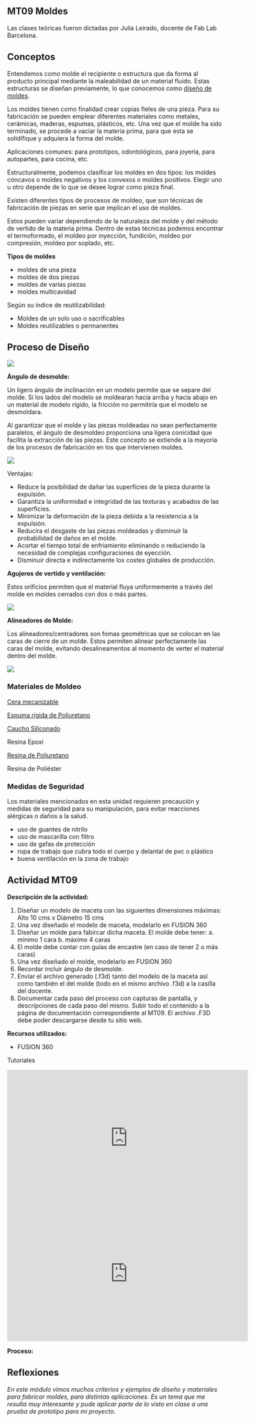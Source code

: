 ## MT09 Moldes 

Las clases teóricas fueron dictadas por Julia Leirado, docente de Fab Lab Barcelona.


## Conceptos 

Entendemos como molde el recipiente o estructura que da forma al producto principal mediante la maleabilidad de un material fluido. Estas estructuras se diseñan previamente, lo que conocemos como [diseño de moldes](https://formlabs.com/latam/blog/como-hacer-un-molde/).

Los moldes tienen como finalidad crear copias fieles de una pieza. Para su fabricación se pueden emplear diferentes materiales como metales, cerámicas, maderas, espumas, plásticos, etc.  Una vez que el molde ha sido terminado, se procede a vaciar la materia prima, para que esta se solidifique y adquiera la forma del molde.   

Aplicaciones comunes: para prototipos, odontológicos, para joyería, para autopartes, para cocina, etc.

Estructuralmente, podemos clasificar los moldes en dos tipos: los moldes cóncavos o moldes negativos y los convexos o moldes positivos. Elegir uno u otro depende de lo que se desee lograr como pieza final. 

Existen diferentes tipos de procesos de moldeo, que son técnicas de fabricación de piezas en serie que implican el uso de moldes. 

Estos pueden variar dependiendo de la naturaleza del molde y del método de vertido de la materia prima. Dentro de estas técnicas podemos encontrar el termoformado, el moldeo por inyección, fundición, moldeo por compresión, moldeo por soplado, etc.  


**Tipos de moldes**

- moldes de una pieza
- moldes de dos piezas 
- moldes de varias piezas
- moldes multicavidad 

Según su índice de reutilizabilidad:

- Moldes de un solo uso o sacrificables
- Moldes reutilizables o permanentes


## Proceso de Diseño

![](../images/MT09/diseño.jpg)


**Ángulo de desmolde:**

Un ligero ángulo de inclinación en un modelo permite que se separe del molde. Si los lados del modelo se moldearan hacia arriba y hacia abajo en un material de modelo rígido, la fricción no permitiría que el modelo se desmoldara.

Al garantizar que el molde y las piezas moldeadas no sean perfectamente paralelos, el ángulo de desmoldeo proporciona una ligera conicidad que facilita la extracción de las piezas. Este concepto se extiende a la mayoría de los procesos de fabricación en los que intervienen moldes.

![](../images/MT09/angulo.jpg)

Ventajas:

- Reduce la posibilidad de dañar las superficies de la pieza durante la expulsión.
- Garantiza la uniformidad e integridad de las texturas y acabados de las superficies.
- Minimizar la deformación de la pieza debida a la resistencia a la expulsión.
- Reducira el desgaste de las piezas moldeadas y disminuir la probabilidad de daños en el molde.
- Acortar el tiempo total de enfriamiento eliminando o reduciendo la necesidad de complejas configuraciones de eyección.
- Disminuir directa e indirectamente los costes globales de producción.



**Agujeros de vertido y ventilación:**

Estos orificios permiten que el material fluya uniformemente a través del molde en moldes cerrados con dos o más partes.

![](../images/MT09/venti.jpg)



**Alineadores de Molde:**

Los alineadores/centradores son fomas geométricas que se colocan en las caras de cierre de un molde. Estos permiten alinear perfectamente las caras del molde, evitando desalineamentos al momento de verter el material dentro del molde. 

![](../images/MT09/alinea.jpg)



### Materiales de Moldeo

[Cera mecanizable](https://youtu.be/iO9pw_tLYBs)

[Espuma rígida de Poliuretano](https://youtu.be/O6TzFFbnFU4?si=ITGi8DNI9QHSydVr)

[Caucho Siliconado ](https://youtu.be/tQ8GrtDTggE)

Resina Epoxi

[Resina de Poliuretano](https://youtu.be/OuE3b1ra7VQ)

Resina de Poliéster 

### Medidas de Seguridad 

Los materiales mencionados en esta unidad requieren precaución y medidas de seguridad para su manipulación, para evitar reacciones alérgicas o daños a la salud.

- uso de guantes de nitrilo
- uso de mascarilla con filtro
- uso de gafas de protección
- ropa de trabajo que cubra todo el cuerpo y delantal de pvc o plástico
- buena ventilación en la zona de trabajo



## Actividad MT09

**Descripción de la actividad:**

1. Diseñar un modelo de maceta con las siguientes dimensiones máximas: Alto 10 cms x Diámetro 15 cms
2. Una vez diseñado el modelo de maceta, modelarlo en  FUSION 360 
3. Diseñar un molde para fabircar dicha maceta. El molde debe tener:
    a. mínimo 1 cara
    b. máximo 4 caras
4. El molde debe contar con guias de encastre (en caso de tener 2 o más caras)
5. Una vez diseñado el molde, modelarlo en FUSION 360
6. Recordar incluir ángulo de desmolde.
8. Enviar el archivo generado (.f3d)  tanto del modelo de la maceta así como también el del molde (todo en el mismo archivo .f3d) a la casilla del docente.
9. Documentar cada paso del proceso con capturas de pantalla, y descripciones de cada paso del mismo. Subir todo el contenido a la página de documentación correspondiente al MT09. El archivo .F3D debe poder descargarse desde tu sitio web.


**Recursos utilizados:**

- FUSION 360

Tutoriales

<iframe width="560" height="315" src="https://www.youtube.com/embed/gVrJOnB1VHU?si=jTKKi9xGQ2PKj-Jz" title="YouTube video player" frameborder="0" allow="accelerometer; autoplay; clipboard-write; encrypted-media; gyroscope; picture-in-picture; web-share" referrerpolicy="strict-origin-when-cross-origin" allowfullscreen></iframe>


<iframe width="560" height="315" src="https://www.youtube.com/embed/owAhwdCc_YE?si=jqUnCXryzfz92kkS" title="YouTube video player" frameborder="0" allow="accelerometer; autoplay; clipboard-write; encrypted-media; gyroscope; picture-in-picture; web-share" referrerpolicy="strict-origin-when-cross-origin" allowfullscreen></iframe>



**Proceso:**



## Reflexiones

*En este módulo vimos muchos criterios y ejemplos de diseño y materiales para fabricar moldes, para distintas aplicaciones. Es un tema que me resulta muy interesante y pude aplicar parte de lo visto en clase a una prueba de prototipo para mi proyecto.*
